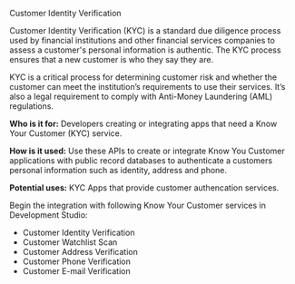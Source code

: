 Customer Identity Verification 

Customer Identity Verification (KYC) is a standard due diligence process used by financial institutions and other financial services companies to assess a customer's personal information is authentic. The KYC process ensures that a new customer is who they say they are.   

KYC is a critical process for determining customer risk and whether the customer can meet the institution’s requirements to use their services. It’s also a legal requirement to comply with Anti-Money Laundering (AML) regulations.  

**Who is it for:** Developers creating or integrating apps that need a Know Your Customer (KYC) service.  

**How is it used:** Use these APIs to create or integrate Know You Customer applications with public record databases to authenticate a customers personal information such as identity, address and phone.  

**Potential uses:** KYC Apps that provide customer authencation services. 

Begin the integration with following Know Your Customer services in Development Studio:
* Customer Identity Verification
* Customer Watchlist Scan
* Customer Address Verification
* Customer Phone Verification
* Customer E-mail Verification
